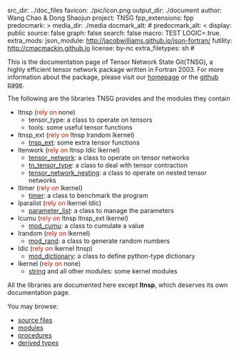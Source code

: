 src_dir: ../doc_files
favicon: ./pic/icon.png
output_dir: ./document
author: Wang Chao & Dong Shaojun
project: TNSG
fpp_extensions: fpp
predocmark: >
media_dir: ./media
docmark_alt: #
predocmark_alt: <
display: public
source: false
graph: false
search: false
macro: TEST
       LOGIC=.true.
extra_mods: json_module: http://jacobwilliams.github.io/json-fortran/
            futility: http://cmacmackin.github.io
license: by-nc
extra_filetypes: sh #

This is the documentation page of Tensor Network State Git(TNSG), a highly efficient tensor network package written in Fortran 2003. For more information about the package, please visit our [homepage](https://crimestop.github.io/tenpack/) or the [github page](https://github.com/crimestop/tenpack).

The following are the libraries TNSG provides and the modules they contain

- ltnsp (<span style="color:#c91b00">rely on</span>  none)
    - tensor_type: a class to operate on tensors
    - tools: some useful tensor functions
- ltnsp_ext (<span style="color:#c91b00">rely on</span> ltnsp lrandom lkernel)
    - <a href='./module/tnsp_ext.html'>tnsp_ext</a>: some extra tensor functions
- ltenwork (<span style="color:#c91b00">rely on</span> ltnsp ldic lkernel)
    - <a href='./module/tensor_network.html'>tensor_network</a>: a class to operate on tensor networks
    - <a href='./module/tn_tensor_type.html'>tn_tensor_type</a>: a class to deal with tensor contraction
    - <a href='./module/tensor_network_nesting.html'>tensor_network_nesting</a>: a class to operate on nested tensor networks
- ltimer (<span style="color:#c91b00">rely on</span> lkernel)
    - <a href='./module/timer.html'>timer</a>: a class to benchmark the program
- lparalist (<span style="color:#c91b00">rely on</span> lkernel ldic)
    - <a href='./module/parameter_list.html'>parameter_list</a>: a class to manage the parameters
- lcumu (<span style="color:#c91b00">rely on</span> ltnsp ltnsp_ext lkernel)
    - <a href='./module/mod_cumu.html'>mod_cumu</a>: a class to cumulate a value
- lrandom (<span style="color:#c91b00">rely on</span> lkernel)
    - <a href='./module/mod_rand.html'>mod_rand</a>: a class to generate random numbers
- ldic (<span style="color:#c91b00">rely on</span> lkernel ltnsp)
    - <a href='./module/mod_dictionary.html'>mod_dictionary</a>: a class to define python-type dictionary
- lkernel (<span style="color:#c91b00">rely on</span> none)
    - <a href='./module/string.html'>string</a> and all other modules: some kernel modules

All the libraries are documented here except **ltnsp**, which deserves its own documentation page.

You may browse:

- <a href='./lists/files.html'>source files</a>
- <a href='./lists/modules.html'>modules</a>
- <a href='./lists/procedures.html'>procedures</a>
- <a href='./lists/types.html'>derived types</a>

